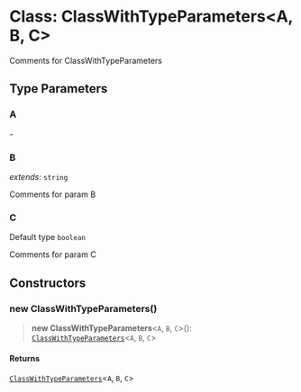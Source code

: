 # Class: ClassWithTypeParameters\<A, B, C\>

Comments for ClassWithTypeParameters

## Type Parameters

### A

\-

### B

*extends*: `string`

Comments for param B

### C

Default type `boolean`

Comments for param C

## Constructors

### new ClassWithTypeParameters()

> **new ClassWithTypeParameters**\<`A`, `B`, `C`\>(): [`ClassWithTypeParameters`](ClassWithTypeParameters.md)\<`A`, `B`, `C`\>

#### Returns

[`ClassWithTypeParameters`](ClassWithTypeParameters.md)\<`A`, `B`, `C`\>
